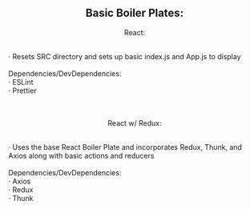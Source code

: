 <h2 align="center">Basic Boiler Plates:</h2>

<p align="center">React:</p>
<p align="left">
  <br />
  · Resets SRC directory and sets up basic index.js and App.js to display
  <br />
  <br />
  Dependencies/DevDependencies:
  <br />
  · ESLint
  <br />
  · Prettier
  <br />
<br />
<br />
</p>
<p align="center">React w/ Redux:</p>
<p align="left">
  <br />
  · Uses the base React Boiler Plate and incorporates Redux, Thunk, and Axios along with basic actions and reducers
  <br />
  <br />
  Dependencies/DevDependencies:
  <br />
  · Axios
  <br />
  · Redux
  <br />
  · Thunk
  <br />
  <br />
  <br />
</p>